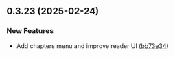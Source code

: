 ## 0.3.23 (2025-02-24)


### New Features

* Add chapters menu and improve reader UI ([bb73e34](https://github.com/manga-you-know/desktop/commit/bb73e340a76f9184365a8182d4aa6d7aae715f3d))

